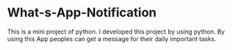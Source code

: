 # What-s-App-Notification
This is a mini project of python. I developed this project by using python. By using this App peoples can get a message for their daily important tasks.
